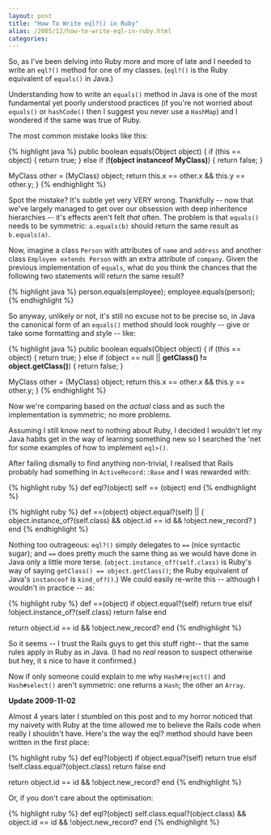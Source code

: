 ```yaml
---
layout: post
title: "How To Write eql?() in Ruby"
alias: /2005/12/how-to-write-eql-in-ruby.html
categories:
---
```

So, as I've been delving into Ruby more and more of late and I needed to write an `eql?()` method for one of my classes. (`eql?()` is the Ruby equivalent of `equals()` in Java.)

Understanding how to write an `equals()` method in Java is one of the most fundamental yet poorly understood practices (if you're not worried about `equals()` or `hashCode()` then I suggest you never use a `HashMap`) and I wondered if the same was true of Ruby.

The most common mistake looks like this:

{% highlight java %}
public boolean equals(Object object) {
  if (this == object) {
    return true;
  } else if (**!(object instanceof MyClass)**) {
    return false;
  }

  MyClass other = (MyClass) object;
  return this.x == other.x && this.y == other.y;
}
{% endhighlight %}

Spot the mistake? It's subtle yet very VERY wrong. Thankfully -- now that we've largely managed to get over our obsession with deep inheritence hierarchies -- it's effects aren't felt _that_ often. The problem is that `equals()` needs to be symmetric: `a.equals(b)` should return the same result as `b.equals(a)`.

Now, imagine a class `Person` with attributes of `name` and `address` and another class `Employee extends Person` with an extra attribute of `company`. Given the previous implementation of `equals`, what do you think the chances that the following two statements will return the same result?

{% highlight java %}
person.equals(employee);
employee.equals(person);
{% endhighlight %}

So anyway, unlikely or not, it's still no excuse not to be precise so, in Java the canonical form of an `equals()` method should look roughly -- give or take some formatting and style -- like:

{% highlight java %}
public boolean equals(Object object) {
  if (this == object) {
    return true;
  } else if (object == null || **getClass() != object.getClass()**) {
    return false;
  }

  MyClass other = (MyClass) object;
  return this.x == other.x && this.y == other.y;
}
{% endhighlight %}

Now we're comparing based on the _actual_ class and as such the implementation is symmetric; no more problems.

Assuming I still know next to nothing about Ruby, I decided I wouldn't let my Java habits get in the way of learning something new so I searched the 'net for some examples of how to implement `eql>()`.

After failing dismally to find anything non-trivial, I realised that Rails probably had something in `ActiveRecord::Base` and I was rewarded with:

{% highlight ruby %}
def eql?(object)
  self == (object)
end
{% endhighlight %}

{% highlight ruby %}
def ==(object)
  object.equal?(self) ||
  ( object.instance_of?(self.class) &&
    object.id == id &&
    !object.new_record? )
end
{% endhighlight %}

Nothing too outrageous: `eql?()` simply delegates to `==` (nice syntactic sugar); and `==` does pretty much the same thing as we would have done in Java only a little more terse. (`object.instance_of?(self.class)` is Ruby's way of saying `getClass() == object.getClass()`; the Ruby equivalent of Java's `instanceof` is `kind_of?()`.) We could easily re-write this -- although I wouldn't in practice -- as:

{% highlight ruby %}
def ==(object)
  if object.equal?(self)
   return true
  elsif !object.instance_of?(self.class)
   return false
  end

  return object.id == id && !object.new_record?
end
{% endhighlight %}

So it seems -- I trust the Rails guys to get this stuff right-- that the same rules apply in Ruby as in Java. (I had no _real_ reason to suspect otherwise but hey, it s nice to have it confirmed.)

Now if only someone could explain to me why `Hash#reject()` and `Hash#select()` aren't symmetric: one returns a `Hash`; the other an `Array`.

**Update 2009-11-02**

Almost 4 years later I stumbled on this post and to my horror noticed that my naivety with Ruby at the time allowed me to believe the Rails code when really I shouldn't have. Here's the way the eql? method should have been written in the first place:

{% highlight ruby %}
def eql?(object)
  if object.equal?(self)
   return true
  elsif !self.class.equal?(object.class)
   return false
  end

  return object.id == id && !object.new_record?
end
{% endhighlight %}

Or, if you don't care about the optimisation:

{% highlight ruby %}
def eql?(object)
  self.class.equal?(object.class) &&
    object.id == id &&
    !object.new_record?
end
{% endhighlight %}
